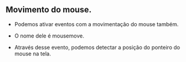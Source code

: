 ## Movimento do mouse.

- Podemos ativar eventos com a movimentação do mouse também.

- O nome dele é mousemove.

- Através desse evento, podemos detectar a posição do ponteiro do mouse na tela.
